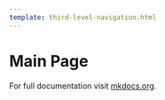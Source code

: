 ```yaml
---
template: third-level-navigation.html
---
```


# Main Page

For full documentation visit [mkdocs.org](https://www.mkdocs.org).
